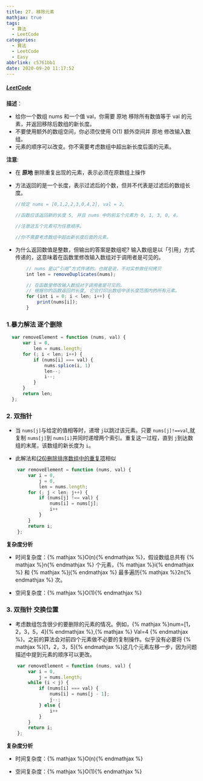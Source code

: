 ```yaml
---
title: 27. 移除元素
mathjax: true
tags:
  - 算法
  - LeetCode
categories:
  - 算法
  - LeetCode
  - Easy
abbrlink: c5761bb1
date: 2020-09-20 11:17:52
---
```


##### [LeetCode](https://leetcode-cn.com/problems/remove-element/)

**描述**：

+ 给你一个数组 nums 和一个值 val，你需要 原地 移除所有数值等于 val 的元素，并返回移除后数组的新长度。
+ 不要使用额外的数组空间，你必须仅使用 O(1) 额外空间并 原地 修改输入数组。
+ 元素的顺序可以改变。你不需要考虑数组中超出新长度后面的元素。

**注意**:

+ 在 **原地** 删除重复出现的元素，表示必须在原数组上操作

+ 方法返回的是一个长度，表示过滤后的个数，但并不代表是过滤后的数组长度。

    ```javascript
    //给定 nums = [0,1,2,2,3,0,4,2], val = 2,

    //函数应该返回新的长度 5, 并且 nums 中的前五个元素为 0, 1, 3, 0, 4。

    //注意这五个元素可为任意顺序。

    //你不需要考虑数组中超出新长度后面的元素。

    ```

+ 为什么返回数值是整数，但输出的答案是数组呢?
  输入数组是以「引用」方式传递的，这意味着在函数里修改输入数组对于调用者是可见的。
    ```javascript
        // nums 是以“引用”方式传递的。也就是说，不对实参做任何拷贝
        int len = removeDuplicates(nums);

        // 在函数里修改输入数组对于调用者是可见的。
        // 根据你的函数返回的长度, 它会打印出数组中该长度范围内的所有元素。
        for (int i = 0; i < len; i++) {
            print(nums[i]);
        }
    ```

### 1.暴力解法 逐个删除

  ```javascript
    var removeElement = function (nums, val) {
        var i = 0,
            len = nums.length;
        for (; i < len; i++) {
            if (nums[i] === val) {
                nums.splice(i, 1)
                len--;
                i--;
            }
        }
        return len;
    };
  ```

### 2. 双指针

+ 当 `nums[j]`与给定的值相等时，递增 `j`以跳过该元素。只要 `nums[j]!==val`,就复制 `nums[j]`到 `nums[i]`并同时递增两个索引。重复这一过程，直到 `j`到达数组的末尾，该数组的新长度为 `i`。

+ 此解法和[(26)删除排序数组中的重复项](/posts/1c7f6819/)相似 

```javascript
    var removeElement = function (nums, val) {
        var i = 0,
            j = 0,
            len = nums.length;
        for (; j < len; j++) {
            if (nums[j] !== val) {
                nums[i] = nums[j];
                i++
            }
        }
        return i;
    };
```

**复杂度分析**

+ 时间复杂度：{% mathjax %}O(n){% endmathjax %}，假设数组总共有 {% mathjax %}n{% endmathjax %} 个元素，{% mathjax %}i{% endmathjax %} 和 {% mathjax %}j{% endmathjax %} 最多遍历{% mathjax %}2n{% endmathjax %} 次。

+ 空间复杂度：{% mathjax %}O(1){% endmathjax %}

### 3. 双指针 交换位置

+ 考虑数组包含很少的要删除的元素的情况。例如，{% mathjax %}num=[1，2，3，5，4]{% endmathjax %},{% mathjax %} Val=4 {% endmathjax %}。之前的算法会对前四个元素做不必要的复制操作。似乎没有必要将 {% mathjax %}[1，2，3，5]{% endmathjax %}这几个元素左移一步，因为问题描述中提到元素的顺序可以更改。

```javascript
    var removeElement = function (nums, val) {
        var i = 0,
            j = nums.length;
        while (i < j) {
            if (nums[i] === val) {
                nums[i] = nums[j - 1];
                j--;
            } else {
                i++
            }
        }
        return i;
    };
```


**复杂度分析**

+ 时间复杂度：{% mathjax %}O(n){% endmathjax %}

+ 空间复杂度：{% mathjax %}O(1){% endmathjax %}
